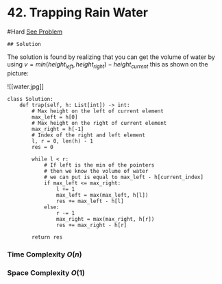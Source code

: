 # 42. Trapping Rain Water
#Hard 
[See Problem](https://leetcode.com/problems/trapping-rain-water/)

	## Solution
The solution is found by realizing that you can get the volume of water by using $v = min(height_{left}, height_{right}) - height_{current}$ this as shown on the picture:

![[water.jpg]]

```jupyter
class Solution:
    def trap(self, h: List[int]) -> int:
	    # Max height on the left of current element
        max_left = h[0]
        # Max height on the right of current element
        max_right = h[-1]
        # Index of the right and left element
        l, r = 0, len(h) - 1
        res = 0
		
        while l < r:
	        # If left is the min of the pointers 
	        # then we know the volume of water 
	        # we can put is equal to max_left - h[current_index] 
            if max_left <= max_right:
                l += 1
                max_left = max(max_left, h[l])
                res += max_left - h[l]
            else: 
                r -= 1
                max_right = max(max_right, h[r])
                res += max_right - h[r]
                
        return res

```

### Time Complexity $O(n)$
### Space Complexity $O(1)$
